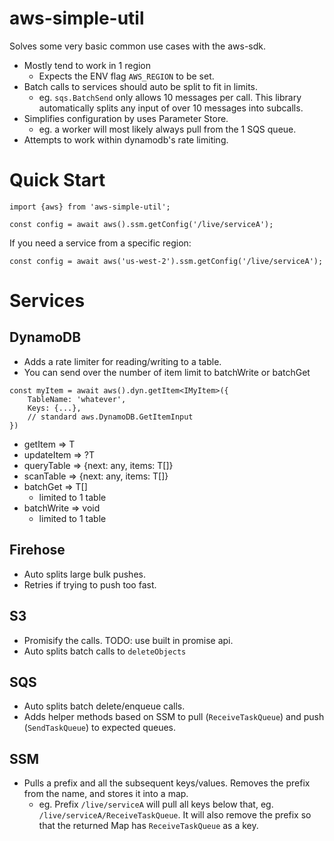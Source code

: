 # aws-simple-util

Solves some very basic common use cases with the aws-sdk.

* Mostly tend to work in 1 region
    * Expects the ENV flag `AWS_REGION` to be set.
* Batch calls to services should auto be split to fit in limits.
    * eg. `sqs.BatchSend` only allows 10 messages per call. This library automatically splits any input of over 10 messages into subcalls.
* Simplifies configuration by uses Parameter Store.
    * eg. a worker will most likely always pull from the 1 SQS queue.
* Attempts to work within dynamodb's rate limiting.


# Quick Start

```
import {aws} from 'aws-simple-util';

const config = await aws().ssm.getConfig('/live/serviceA');
```

If you need a service from a specific region:
```
const config = await aws('us-west-2').ssm.getConfig('/live/serviceA');
```

# Services


## DynamoDB

* Adds a rate limiter for reading/writing to a table.
* You can send over the number of item limit to batchWrite or batchGet

```
const myItem = await aws().dyn.getItem<IMyItem>({
    TableName: 'whatever',
    Keys: {...},
    // standard aws.DynamoDB.GetItemInput
})
```

* getItem => T
* updateItem => ?T
* queryTable => {next: any, items: T[]}
* scanTable => {next: any, items: T[]}
* batchGet => T[]
    * limited to 1 table
* batchWrite => void
    * limited to 1 table


## Firehose

* Auto splits large bulk pushes.
* Retries if trying to push too fast.

## S3

* Promisify the calls. TODO: use built in promise api.
* Auto splits batch calls to `deleteObjects`

## SQS

* Auto splits batch delete/enqueue calls.
* Adds helper methods based on SSM to pull (`ReceiveTaskQueue`) and push (`SendTaskQueue`) to expected queues.

## SSM

* Pulls a prefix and all the subsequent keys/values. Removes the prefix from the name, and stores it into a map.
    * eg. Prefix `/live/serviceA` will pull all keys below that, eg. `/live/serviceA/ReceiveTaskQueue`. It will also remove the prefix so that the returned Map has `ReceiveTaskQueue` as a key.

